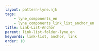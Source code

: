 ```yaml
---
layout: pattern-lyne.njk
tags: 
    - lyne_components_en
    - lyne_components_link_list_anchor_en
title: Link-List-Anchor
parent: link-list-folder-lyne_en
keywords: link-list, anchor, link
order: 10
---
```

